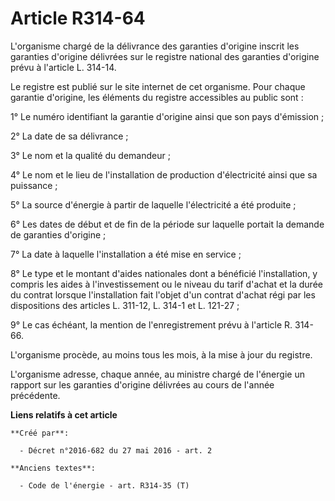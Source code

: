 # Article R314-64

L'organisme chargé de la délivrance des garanties d'origine inscrit les garanties d'origine délivrées sur le registre
national des garanties d'origine prévu à l'article L. 314-14. 

Le registre est publié sur le site internet de cet organisme. Pour chaque garantie d'origine, les éléments du registre
accessibles au public sont : 

1° Le numéro identifiant la garantie d'origine ainsi que son pays d'émission ; 

2° La date de sa délivrance ; 

3° Le nom et la qualité du demandeur ; 

4° Le nom et le lieu de l'installation de production d'électricité ainsi que sa puissance ; 

5° La source d'énergie à partir de laquelle l'électricité a été produite ; 

6° Les dates de début et de fin de la période sur laquelle portait la demande de garanties d'origine ; 

7° La date à laquelle l'installation a été mise en service ; 

8° Le type et le montant d'aides nationales dont a bénéficié l'installation, y compris les aides à l'investissement ou le
niveau du tarif d'achat et la durée du contrat lorsque l'installation fait l'objet d'un contrat d'achat régi par les
dispositions des articles L. 311-12, L. 314-1 et L. 121-27 ; 

9° Le cas échéant, la mention de l'enregistrement prévu à l'article R. 314-66. 

L'organisme procède, au moins tous les mois, à la mise à jour du registre. 

L'organisme adresse, chaque année, au ministre chargé de l'énergie un rapport sur les garanties d'origine délivrées au cours
de l'année précédente.

**Liens relatifs à cet article**

	**Créé par**:

	  - Décret n°2016-682 du 27 mai 2016 - art. 2

	**Anciens textes**:

	  - Code de l'énergie - art. R314-35 (T)
